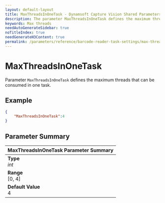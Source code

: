 ```yaml
---
layout: default-layout
title: MaxThreadsInOneTask - Dynamsoft Capture Vision Shared Parameters
description: The parameter MaxThreadsInOneTask defines the maximum threads that can be consumed in one task.
keywords: Max threads
needAutoGenerateSidebar: true
noTitleIndex: true
needGenerateH3Content: true
permalink: /parameters/reference/barcode-reader-task-settings/max-threads-in-one-task.html
---
```


# MaxThreadsInOneTask

Parameter `MaxThreadsInOneTask` defines the maximum threads that can be consumed in one task.

## Example

```json
{
    "MaxThreadsInOneTask":4
}
```

## Parameter Summary

| MaxThreadsInOneTask Parameter Summary |
| :------------- |
| **Type**<br>*int* |
| **Range**<br>[0, 4] |
| **Default Value**<br>4 |

